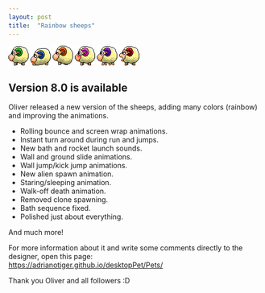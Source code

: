 ```yaml
---
layout: post
title:  "Rainbow sheeps"
---
```


<img src='https://raw.githubusercontent.com/Adrianotiger/desktopPet/master/Pets/green_sheep/icon.png' /> <img src='https://raw.githubusercontent.com/Adrianotiger/desktopPet/master/Pets/blue_sheep/icon.png' /> <img src='https://raw.githubusercontent.com/Adrianotiger/desktopPet/master/Pets/orange_sheep/icon.png' /> <img src='https://raw.githubusercontent.com/Adrianotiger/desktopPet/master/Pets/pink_sheep/icon.png' /> <img src='https://raw.githubusercontent.com/Adrianotiger/desktopPet/master/Pets/purple_sheep/icon.png' /> <img src='https://raw.githubusercontent.com/Adrianotiger/desktopPet/master/Pets/red_sheep/icon.png' />

<h2>Version 8.0 is available</h2>

Oliver released a new version of the sheeps, adding many colors (rainbow) and improving the animations.  

- Rolling bounce and screen wrap animations.
- Instant turn around during run and jumps.
- New bath and rocket launch sounds.
- Wall and ground slide animations.
- Wall jump/kick jump animations.
- New alien spawn animation.
- Staring/sleeping animation.
- Walk-off death animation.
- Removed clone spawning.
- Bath sequence fixed.
- Polished just about everything.

And much more!

For more information about it and write some comments directly to the designer, open this page:  
<a href="https://adrianotiger.github.io/desktopPet/Pets/">https://adrianotiger.github.io/desktopPet/Pets/</a>  

Thank you Oliver and all followers :D
